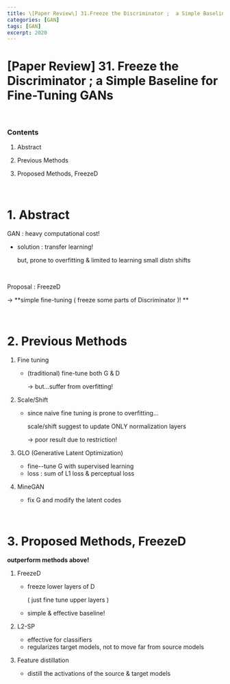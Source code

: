 ```yaml
---
title: \[Paper Review\] 31.Freeze the Discriminator ;  a Simple Baseline for Fine-Tuning GANs
categories: [GAN]
tags: [GAN]
excerpt: 2020
---
```


<script src="https://cdn.mathjax.org/mathjax/latest/MathJax.js?config=TeX-AMS-MML_HTMLorMML" type="text/javascript"></script>

# \[Paper Review\] 31. Freeze the Discriminator ;  a Simple Baseline for Fine-Tuning GANs 

<br>

### Contents

1. Abstract

2. Previous Methods
3. Proposed Methods, FreezeD

<br>

# 1. Abstract

GAN : heavy computational cost!

- solution : transfer learning!

  but, prone to overfitting & limited to learning small distn shifts

<br>

Proposal : FreezeD

$\rightarrow$ **simple fine-tuning ( freeze some parts of Discriminator )! **

<br>

# 2. Previous Methods

1. Fine tuning

   - (traditional) fine-tune both G & D

     $\rightarrow$ but...suffer from overfitting!

2. Scale/Shift

   - since naive fine tuning is prone to overfitting...

     scale/shift suggest to update ONLY normalization layers

     $\rightarrow$ poor result due to restriction!

3. GLO (Generative Latent Optimization)

   - fine--tune G with supervised learning
   - loss : sum of L1 loss & perceptual loss

4. MineGAN

   - fix G and modify the latent codes

<br>

# 3. Proposed Methods, FreezeD

**outperform methods above!**

1. FreezeD 

   - freeze lower layers of D

     ( just fine tune upper layers )

   - simple & effective baseline!

2. L2-SP

   - effective for classifiers
   - regularizes target models, not to move far from source models

3. Feature distillation

   - distill the activations of the source & target models